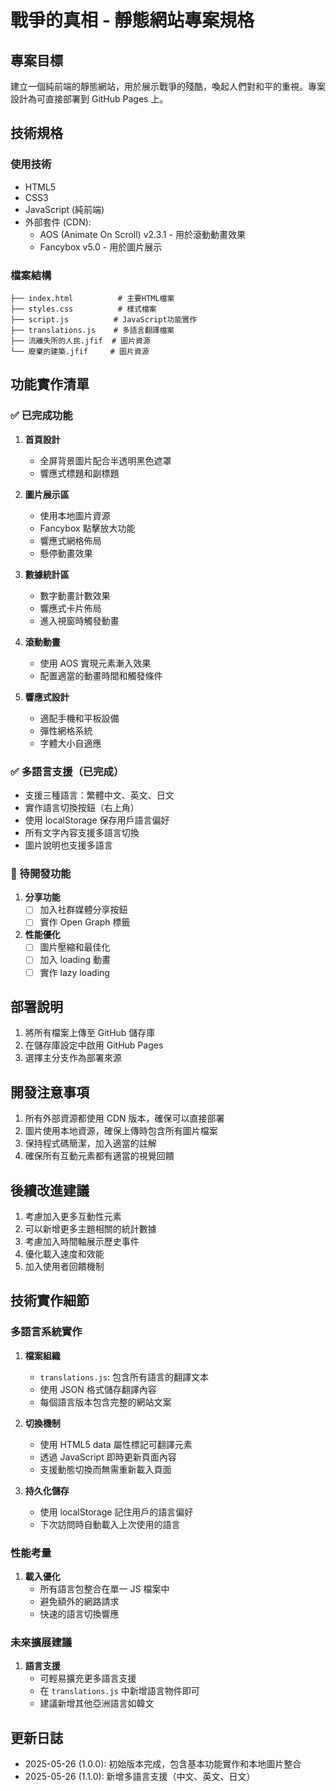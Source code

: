 # 戰爭的真相 - 靜態網站專案規格

## 專案目標
建立一個純前端的靜態網站，用於展示戰爭的殘酷，喚起人們對和平的重視。專案設計為可直接部署到 GitHub Pages 上。

## 技術規格

### 使用技術
- HTML5
- CSS3
- JavaScript (純前端)
- 外部套件 (CDN):
  - AOS (Animate On Scroll) v2.3.1 - 用於滾動動畫效果
  - Fancybox v5.0 - 用於圖片展示

### 檔案結構
```
├── index.html          # 主要HTML檔案
├── styles.css          # 樣式檔案
├── script.js          # JavaScript功能實作
├── translations.js    # 多語言翻譯檔案
├── 流離失所的人民.jfif  # 圖片資源
└── 廢棄的建築.jfif     # 圖片資源
```

## 功能實作清單

### ✅ 已完成功能
1. **首頁設計**
   - 全屏背景圖片配合半透明黑色遮罩
   - 響應式標題和副標題

2. **圖片展示區**
   - 使用本地圖片資源
   - Fancybox 點擊放大功能
   - 響應式網格佈局
   - 懸停動畫效果

3. **數據統計區**
   - 數字動畫計數效果
   - 響應式卡片佈局
   - 進入視窗時觸發動畫

4. **滾動動畫**
   - 使用 AOS 實現元素漸入效果
   - 配置適當的動畫時間和觸發條件

5. **響應式設計**
   - 適配手機和平板設備
   - 彈性網格系統
   - 字體大小自適應

### ✅ 多語言支援（已完成）
- 支援三種語言：繁體中文、英文、日文
- 實作語言切換按鈕（右上角）
- 使用 localStorage 保存用戶語言偏好
- 所有文字內容支援多語言切換
- 圖片說明也支援多語言

### 🔄 待開發功能
1. **分享功能**
   - [ ] 加入社群媒體分享按鈕
   - [ ] 實作 Open Graph 標籤

3. **性能優化**
   - [ ] 圖片壓縮和最佳化
   - [ ] 加入 loading 動畫
   - [ ] 實作 lazy loading

## 部署說明
1. 將所有檔案上傳至 GitHub 儲存庫
2. 在儲存庫設定中啟用 GitHub Pages
3. 選擇主分支作為部署來源

## 開發注意事項
1. 所有外部資源都使用 CDN 版本，確保可以直接部署
2. 圖片使用本地資源，確保上傳時包含所有圖片檔案
3. 保持程式碼簡潔，加入適當的註解
4. 確保所有互動元素都有適當的視覺回饋

## 後續改進建議
1. 考慮加入更多互動性元素
2. 可以新增更多主題相關的統計數據
3. 考慮加入時間軸展示歷史事件
4. 優化載入速度和效能
5. 加入使用者回饋機制

## 技術實作細節

### 多語言系統實作
1. **檔案組織**
   - `translations.js`: 包含所有語言的翻譯文本
   - 使用 JSON 格式儲存翻譯內容
   - 每個語言版本包含完整的網站文案

2. **切換機制**
   - 使用 HTML5 data 屬性標記可翻譯元素
   - 透過 JavaScript 即時更新頁面內容
   - 支援動態切換而無需重新載入頁面

3. **持久化儲存**
   - 使用 localStorage 記住用戶的語言偏好
   - 下次訪問時自動載入上次使用的語言

### 性能考量
1. **載入優化**
   - 所有語言包整合在單一 JS 檔案中
   - 避免額外的網路請求
   - 快速的語言切換響應

### 未來擴展建議
1. **語言支援**
   - 可輕易擴充更多語言支援
   - 在 `translations.js` 中新增語言物件即可
   - 建議新增其他亞洲語言如韓文

## 更新日誌
- 2025-05-26 (1.0.0): 初始版本完成，包含基本功能實作和本地圖片整合
- 2025-05-26 (1.1.0): 新增多語言支援（中文、英文、日文）